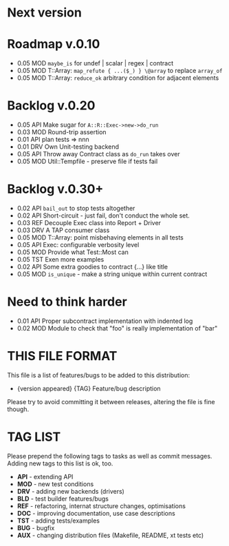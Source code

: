 # Next version

# Roadmap v.0.10

* 0.05 MOD `maybe_is` for undef | scalar | regex | contract
* 0.05 MOD T::Array: `map_refute { ...($_) } \@array` to replace `array_of` 
* 0.05 MOD T::Array: `reduce_ok` arbitrary condition for adjacent elements

# Backlog v.0.20

* 0.05 API Make sugar for `A::R::Exec->new->do_run`
* 0.03 MOD Round-trip assertion
* 0.01 API plan tests => nnn
* 0.01 DRV Own Unit-testing backend
* 0.05 API Throw away Contract class as `do_run` takes over
* 0.05 MOD Util::Tempfile - preserve file if tests fail

# Backlog v.0.30+

* 0.02 API `bail_out` to stop tests altogether
* 0.02 API Short-circuit - just fail, don't conduct the whole set.
* 0.03 REF Decouple Exec class into Report + Driver
* 0.03 DRV A TAP consumer class
* 0.05 MOD T::Array: point misbehaving elements in all tests
* 0.05 API Exec: configurable verbosity level
* 0.05 MOD Provide what Test::Most can
* 0.05 TST Exen more examples
* 0.02 API Some extra goodies to contract {...} like title
* 0.05 MOD `is_unique` - make a string unique within current contract

# Need to think harder

* 0.01 API Proper subcontract implementation with indented log
* 0.02 MOD Module to check that "foo" is really implementation of "bar"

# THIS FILE FORMAT

This file is a list of features/bugs to be added to this distribution:

* {version appeared} {TAG} Feature/bug description

Please try to avoid committing it between releases,
altering the file is fine though.

# TAG LIST

Please prepend the following tags to tasks as well as commit messages.
Adding new tags to this list is ok, too.

* **API** - extending API
* **MOD** - new test conditions
* **DRV** - adding new backends (drivers)
* **BLD** - test builder features/bugs
* **REF** - refactoring, internat structure changes, optimisations
* **DOC** - improving documentation, use case descriptions
* **TST** - adding tests/examples
* **BUG** - bugfix
* **AUX** - changing distribution files (Makefile, README, xt tests etc)

